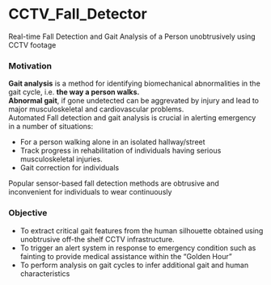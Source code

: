 # CCTV_Fall_Detector

Real-time Fall Detection and Gait Analysis of a Person unobtrusively using CCTV footage

### Motivation

**Gait analysis** is a method for identifying biomechanical abnormalities in the gait cycle, i.e.  **the way a person walks.**<br/>
**Abnormal gait**, if gone undetected can be aggrevated by injury and lead to major musculoskeletal and cardiovascular problems.<br/> 
Automated Fall detection and gait analysis is crucial in alerting emergency in a number of situations:<br/>
* For a person walking alone in an isolated hallway/street
* Track progress in rehabilitation of individuals having serious musculoskeletal injuries.
* Gait correction for individuals

Popular sensor-based fall detection methods are obtrusive and inconvenient for individuals to wear continuously 

### Objective
* To extract critical gait features from the human silhouette obtained using unobtrusive off-the shelf CCTV infrastructure.
* To trigger an alert system in response to emergency condition such as fainting  to provide medical assistance within the “Golden Hour”
* To perform analysis on gait cycles to infer additional gait and human characteristics 

